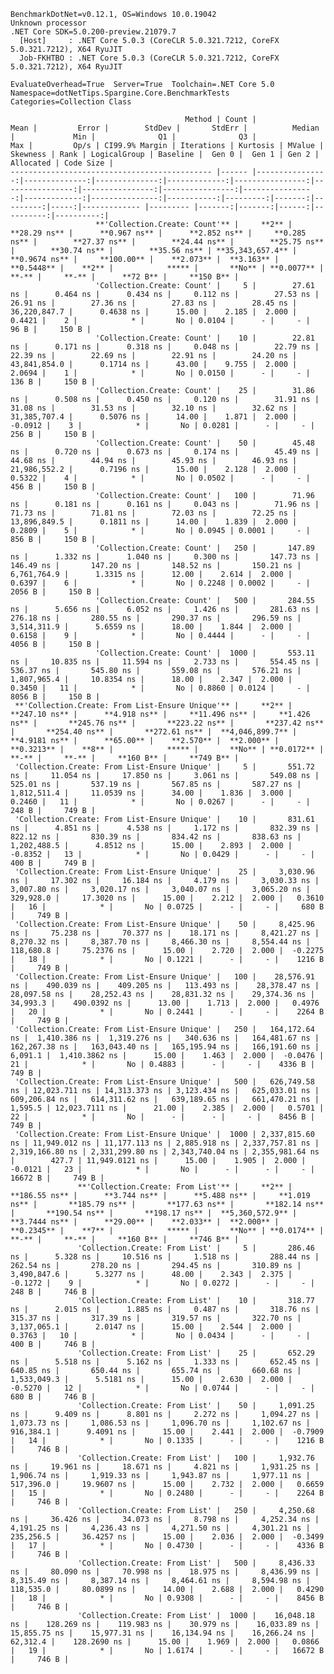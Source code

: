 
    BenchmarkDotNet=v0.12.1, OS=Windows 10.0.19042
    Unknown processor
    .NET Core SDK=5.0.200-preview.21079.7
      [Host]     : .NET Core 5.0.3 (CoreCLR 5.0.321.7212, CoreFX 5.0.321.7212), X64 RyuJIT
      Job-FKHTBO : .NET Core 5.0.3 (CoreCLR 5.0.321.7212, CoreFX 5.0.321.7212), X64 RyuJIT

    EvaluateOverhead=True  Server=True  Toolchain=.NET Core 5.0  
    Namespace=dotNetTips.Spargine.Core.BenchmarkTests  Categories=Collection Class  

                                           Method | Count |            Mean |         Error |        StdDev |       StdErr |          Median |             Min |              Q1 |              Q3 |             Max |         Op/s | CI99.9% Margin | Iterations | Kurtosis | MValue | Skewness | Rank | LogicalGroup | Baseline |  Gen 0 |  Gen 1 | Gen 2 | Allocated | Code Size |
    --------------------------------------------- |------ |----------------:|--------------:|--------------:|-------------:|----------------:|----------------:|----------------:|----------------:|----------------:|-------------:|---------------:|-----------:|---------:|-------:|---------:|-----:|------------- |--------- |-------:|-------:|------:|----------:|----------:|
                       **'Collection.Create: Count'** |     **2** |        **28.29 ns** |      **0.967 ns** |      **2.852 ns** |     **0.285 ns** |        **27.37 ns** |        **24.44 ns** |        **25.75 ns** |        **30.74 ns** |        **35.56 ns** | **35,343,657.4** |      **0.9674 ns** |     **100.00** |    **2.073** |  **3.163** |   **0.5448** |    **2** |            ***** |       **No** | **0.0077** |      **-** |     **-** |      **72 B** |     **150 B** |
                       'Collection.Create: Count' |     5 |        27.61 ns |      0.464 ns |      0.434 ns |     0.112 ns |        27.53 ns |        26.91 ns |        27.36 ns |        27.83 ns |        28.45 ns | 36,220,847.7 |      0.4638 ns |      15.00 |    2.185 |  2.000 |   0.4421 |    2 |            * |       No | 0.0104 |      - |     - |      96 B |     150 B |
                       'Collection.Create: Count' |    10 |        22.81 ns |      0.171 ns |      0.318 ns |     0.048 ns |        22.79 ns |        22.39 ns |        22.69 ns |        22.91 ns |        24.20 ns | 43,841,854.0 |      0.1714 ns |      43.00 |    9.755 |  2.000 |   2.0694 |    1 |            * |       No | 0.0150 |      - |     - |     136 B |     150 B |
                       'Collection.Create: Count' |    25 |        31.86 ns |      0.508 ns |      0.450 ns |     0.120 ns |        31.91 ns |        31.08 ns |        31.53 ns |        32.10 ns |        32.62 ns | 31,385,707.4 |      0.5076 ns |      14.00 |    1.871 |  2.000 |  -0.0912 |    3 |            * |       No | 0.0281 |      - |     - |     256 B |     150 B |
                       'Collection.Create: Count' |    50 |        45.48 ns |      0.720 ns |      0.673 ns |     0.174 ns |        45.49 ns |        44.68 ns |        44.94 ns |        45.93 ns |        46.93 ns | 21,986,552.2 |      0.7196 ns |      15.00 |    2.128 |  2.000 |   0.5322 |    4 |            * |       No | 0.0502 |      - |     - |     456 B |     150 B |
                       'Collection.Create: Count' |   100 |        71.96 ns |      0.181 ns |      0.161 ns |     0.043 ns |        71.96 ns |        71.73 ns |        71.81 ns |        72.03 ns |        72.25 ns | 13,896,849.5 |      0.1811 ns |      14.00 |    1.839 |  2.000 |   0.2809 |    5 |            * |       No | 0.0945 | 0.0001 |     - |     856 B |     150 B |
                       'Collection.Create: Count' |   250 |       147.89 ns |      1.332 ns |      1.040 ns |     0.300 ns |       147.73 ns |       146.49 ns |       147.20 ns |       148.52 ns |       150.21 ns |  6,761,764.9 |      1.3315 ns |      12.00 |    2.614 |  2.000 |   0.6397 |    6 |            * |       No | 0.2248 | 0.0002 |     - |    2056 B |     150 B |
                       'Collection.Create: Count' |   500 |       284.55 ns |      5.656 ns |      6.052 ns |     1.426 ns |       281.63 ns |       276.18 ns |       280.55 ns |       290.37 ns |       296.59 ns |  3,514,311.9 |      5.6559 ns |      18.00 |    1.844 |  2.000 |   0.6158 |    9 |            * |       No | 0.4444 |      - |     - |    4056 B |     150 B |
                       'Collection.Create: Count' |  1000 |       553.11 ns |     10.835 ns |     11.594 ns |     2.733 ns |       554.45 ns |       536.37 ns |       545.80 ns |       559.08 ns |       576.21 ns |  1,807,965.4 |     10.8354 ns |      18.00 |    2.347 |  2.000 |   0.3450 |   11 |            * |       No | 0.8860 | 0.0124 |     - |    8056 B |     150 B |
     **'Collection.Create: From List-Ensure Unique'** |     **2** |       **247.10 ns** |      **4.918 ns** |     **11.496 ns** |     **1.426 ns** |       **245.76 ns** |       **223.22 ns** |       **237.42 ns** |       **254.40 ns** |       **272.61 ns** |  **4,046,899.7** |      **4.9181 ns** |      **65.00** |    **2.570** |  **2.000** |   **0.3213** |    **8** |            ***** |       **No** | **0.0172** |      **-** |     **-** |     **160 B** |     **749 B** |
     'Collection.Create: From List-Ensure Unique' |     5 |       551.72 ns |     11.054 ns |     17.850 ns |     3.061 ns |       549.08 ns |       525.01 ns |       537.19 ns |       567.85 ns |       587.27 ns |  1,812,511.4 |     11.0539 ns |      34.00 |    1.836 |  3.000 |   0.2460 |   11 |            * |       No | 0.0267 |      - |     - |     248 B |     749 B |
     'Collection.Create: From List-Ensure Unique' |    10 |       831.61 ns |      4.851 ns |      4.538 ns |     1.172 ns |       832.39 ns |       822.12 ns |       830.39 ns |       834.42 ns |       838.63 ns |  1,202,488.5 |      4.8512 ns |      15.00 |    2.893 |  2.000 |  -0.8352 |   13 |            * |       No | 0.0429 |      - |     - |     400 B |     749 B |
     'Collection.Create: From List-Ensure Unique' |    25 |     3,030.96 ns |     17.302 ns |     16.184 ns |     4.179 ns |     3,030.33 ns |     3,007.80 ns |     3,020.17 ns |     3,040.07 ns |     3,065.20 ns |    329,928.0 |     17.3020 ns |      15.00 |    2.212 |  2.000 |   0.3610 |   16 |            * |       No | 0.0725 |      - |     - |     680 B |     749 B |
     'Collection.Create: From List-Ensure Unique' |    50 |     8,425.96 ns |     75.238 ns |     70.377 ns |    18.171 ns |     8,421.27 ns |     8,270.32 ns |     8,387.70 ns |     8,466.30 ns |     8,554.44 ns |    118,680.8 |     75.2376 ns |      15.00 |    2.720 |  2.000 |  -0.2275 |   18 |            * |       No | 0.1221 |      - |     - |    1216 B |     749 B |
     'Collection.Create: From List-Ensure Unique' |   100 |    28,576.91 ns |    490.039 ns |    409.205 ns |   113.493 ns |    28,378.47 ns |    28,097.58 ns |    28,252.43 ns |    28,831.32 ns |    29,374.36 ns |     34,993.3 |    490.0392 ns |      13.00 |    1.713 |  2.000 |   0.4976 |   20 |            * |       No | 0.2441 |      - |     - |    2264 B |     749 B |
     'Collection.Create: From List-Ensure Unique' |   250 |   164,172.64 ns |  1,410.386 ns |  1,319.276 ns |   340.636 ns |   164,481.67 ns |   162,267.38 ns |   163,043.40 ns |   165,195.94 ns |   166,191.60 ns |      6,091.1 |  1,410.3862 ns |      15.00 |    1.463 |  2.000 |  -0.0476 |   21 |            * |       No | 0.4883 |      - |     - |    4336 B |     749 B |
     'Collection.Create: From List-Ensure Unique' |   500 |   626,749.58 ns | 12,023.711 ns | 14,313.373 ns | 3,123.434 ns |   625,033.01 ns |   609,206.84 ns |   614,311.62 ns |   639,189.65 ns |   661,470.21 ns |      1,595.5 | 12,023.7111 ns |      21.00 |    2.385 |  2.000 |   0.5701 |   22 |            * |       No |      - |      - |     - |    8456 B |     749 B |
     'Collection.Create: From List-Ensure Unique' |  1000 | 2,337,815.60 ns | 11,949.012 ns | 11,177.113 ns | 2,885.918 ns | 2,337,757.81 ns | 2,319,166.80 ns | 2,331,299.80 ns | 2,343,740.04 ns | 2,355,981.64 ns |        427.7 | 11,949.0121 ns |      15.00 |    1.905 |  2.000 |  -0.0121 |   23 |            * |       No |      - |      - |     - |   16672 B |     749 B |
                   **'Collection.Create: From List'** |     **2** |       **186.55 ns** |      **3.744 ns** |      **5.488 ns** |     **1.019 ns** |       **185.79 ns** |       **177.63 ns** |       **182.14 ns** |       **190.54 ns** |       **198.17 ns** |  **5,360,572.9** |      **3.7444 ns** |      **29.00** |    **2.033** |  **2.000** |   **0.2345** |    **7** |            ***** |       **No** | **0.0174** |      **-** |     **-** |     **160 B** |     **746 B** |
                   'Collection.Create: From List' |     5 |       286.46 ns |      5.328 ns |     10.516 ns |     1.518 ns |       288.44 ns |       262.54 ns |       278.20 ns |       294.45 ns |       310.89 ns |  3,490,847.6 |      5.3277 ns |      48.00 |    2.343 |  2.375 |  -0.1272 |    9 |            * |       No | 0.0272 |      - |     - |     248 B |     746 B |
                   'Collection.Create: From List' |    10 |       318.77 ns |      2.015 ns |      1.885 ns |     0.487 ns |       318.76 ns |       315.37 ns |       317.39 ns |       319.57 ns |       322.70 ns |  3,137,065.1 |      2.0147 ns |      15.00 |    2.544 |  2.000 |   0.3763 |   10 |            * |       No | 0.0434 |      - |     - |     400 B |     746 B |
                   'Collection.Create: From List' |    25 |       652.29 ns |      5.518 ns |      5.162 ns |     1.333 ns |       652.45 ns |       640.85 ns |       650.44 ns |       655.74 ns |       660.68 ns |  1,533,049.3 |      5.5181 ns |      15.00 |    2.630 |  2.000 |  -0.5270 |   12 |            * |       No | 0.0744 |      - |     - |     680 B |     746 B |
                   'Collection.Create: From List' |    50 |     1,091.25 ns |      9.409 ns |      8.801 ns |     2.272 ns |     1,094.27 ns |     1,073.73 ns |     1,086.53 ns |     1,096.70 ns |     1,102.67 ns |    916,384.1 |      9.4091 ns |      15.00 |    2.441 |  2.000 |  -0.7909 |   14 |            * |       No | 0.1335 |      - |     - |    1216 B |     746 B |
                   'Collection.Create: From List' |   100 |     1,932.76 ns |     19.961 ns |     18.671 ns |     4.821 ns |     1,931.25 ns |     1,906.74 ns |     1,919.33 ns |     1,943.87 ns |     1,977.11 ns |    517,396.0 |     19.9607 ns |      15.00 |    2.732 |  2.000 |   0.6659 |   15 |            * |       No | 0.2480 |      - |     - |    2264 B |     746 B |
                   'Collection.Create: From List' |   250 |     4,250.68 ns |     36.426 ns |     34.073 ns |     8.798 ns |     4,252.34 ns |     4,191.25 ns |     4,236.43 ns |     4,271.50 ns |     4,301.21 ns |    235,256.5 |     36.4257 ns |      15.00 |    2.036 |  2.000 |  -0.3499 |   17 |            * |       No | 0.4730 |      - |     - |    4336 B |     746 B |
                   'Collection.Create: From List' |   500 |     8,436.33 ns |     80.090 ns |     70.998 ns |    18.975 ns |     8,436.99 ns |     8,315.49 ns |     8,387.14 ns |     8,464.61 ns |     8,594.98 ns |    118,535.0 |     80.0899 ns |      14.00 |    2.688 |  2.000 |   0.4290 |   18 |            * |       No | 0.9308 |      - |     - |    8456 B |     746 B |
                   'Collection.Create: From List' |  1000 |    16,048.18 ns |    128.269 ns |    119.983 ns |    30.979 ns |    16,033.89 ns |    15,855.75 ns |    15,977.31 ns |    16,134.94 ns |    16,266.24 ns |     62,312.4 |    128.2690 ns |      15.00 |    1.969 |  2.000 |   0.0866 |   19 |            * |       No | 1.6174 |      - |     - |   16672 B |     746 B |
